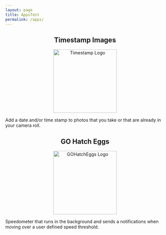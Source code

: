 ```yaml
---
layout: page
title: AppsTest
permalink: /apps/
---
```


<h2 align="center">Timestamp Images</h2>

<p align="center">
<a href="https://marcoc88.github.io/timestamp-landing-page/">
<img src="{{ site.baseurl }}/images/timestamplogo.png" alt="Timestamp Logo" align="center" width="200" height="200"/>
</a>
</p>

Add a date and/or time stamp to photos that you take or that are already in your camera roll.

<h2 align="center">GO Hatch Eggs</h2>

<p align="center">
<a href="https://itunes.apple.com/us/app/go-hatch-eggs/id1160596081?mt=8">
<img src="{{ site.baseurl }}/images/gohatcheggslogo.png" alt="GOHatchEggs Logo" width="200" height="200"/>
</a>
</p>

Speedometer that runs in the background and sends a notifications when moving over a user defined speed threshold.

